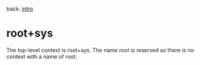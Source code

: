 back: [intro](../intro.md#Basics)

# root+sys

The top-level context is root+sys. The name *root* is reserved as there is no context with a name of root.